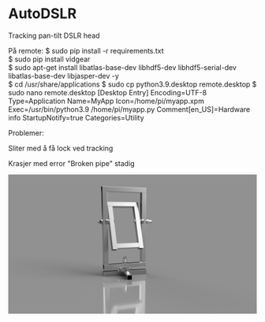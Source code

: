 # AutoDSLR
Tracking pan-tilt DSLR head

På remote:
$ sudo pip install -r requirements.txt  
$ sudo pip install vidgear  
$ sudo apt-get install libatlas-base-dev libhdf5-dev libhdf5-serial-dev libatlas-base-dev libjasper-dev -y  
$ cd /usr/share/applications
$ sudo cp python3.9.desktop remote.desktop
$ sudo nano remote.desktop
[Desktop Entry]
Encoding=UTF-8
Type=Application
Name=MyApp
Icon=/home/pi/myapp.xpm
Exec=/usr/bin/python3.9 /home/pi/myapp.py
Comment[en_US]=Hardware info
StartupNotify=true
Categories=Utility



Problemer:

Sliter med å få lock ved tracking

Krasjer med error "Broken pipe" stadig

![The head](https://github.com/AutomaticBirdPhotography/AutoDSLR/blob/main/Motorisert_kamerahode_2021-Jan-22_10-43-36PM-000_CustomizedView906122989%20(2).png?raw=true)
